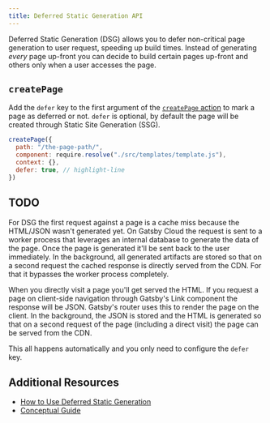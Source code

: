```yaml
---
title: Deferred Static Generation API
---
```


Deferred Static Generation (DSG) allows you to defer non-critical page generation to user request, speeding up build times. Instead of generating _every_ page up-front you can decide to build certain pages up-front and others only when a user accesses the page.

## `createPage`

Add the `defer` key to the first argument of the [`createPage` action](/docs/reference/config-files/actions/#createPage) to mark a page as deferred or not. `defer` is optional, by default the page will be created through Static Site Generation (SSG).

```js
createPage({
  path: "/the-page-path/",
  component: require.resolve("./src/templates/template.js"),
  context: {},
  defer: true, // highlight-line
})
```

## TODO

For DSG the first request against a page is a cache miss because the HTML/JSON wasn't generated yet. On Gatsby Cloud the request is sent to a worker process that leverages an internal database to generate the data of the page. Once the page is generated it'll be sent back to the user immediately. In the background, all generated artifacts are stored so that on a second request the cached response is directly served from the CDN. For that it bypasses the worker process completely.

When you directly visit a page you'll get served the HTML. If you request a page on client-side navigation through Gatsby's Link component the response will be JSON. Gatsby's router uses this to render the page on the client. In the background, the JSON is stored and the HTML is generated so that on a second request of the page (including a direct visit) the page can be served from the CDN.

This all happens automatically and you only need to configure the `defer` key.

## Additional Resources

- [How to Use Deferred Static Generation](/docs/how-to/rendering-options/using-deferred-static-generation/)
- [Conceptual Guide](/docs/conceptual/rendering-options/)

